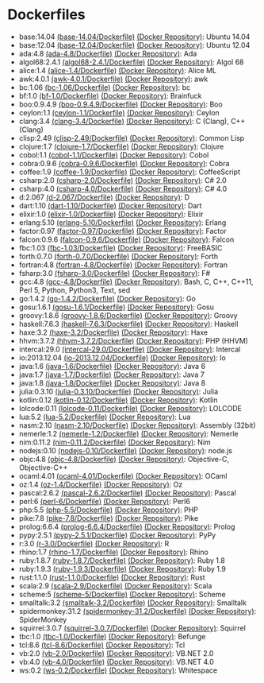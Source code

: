 # Dockerfiles

* base:14.04 [(base-14.04/Dockerfile)](base-14.04/Dockerfile) [(Docker Repository)](https://registry.hub.docker.com/u/baekjoon/onlinejudge-base): Ubuntu 14.04
* base:12.04 [(base-12.04/Dockerfile)](base-12.04/Dockerfile) [(Docker Repository)](https://registry.hub.docker.com/u/baekjoon/onlinejudge-base): Ubuntu 12.04
* ada:4.8 [(ada-4.8/Dockerfile)](ada-4.8/Dockerfile) [(Docker Repository)](https://registry.hub.docker.com/u/baekjoon/onlinejudge-ada): Ada
* algol68:2.4.1 [(algol68-2.4.1/Dockerfile)](algol68-2.4.1/Dockerfile) [(Docker Repository)](https://registry.hub.docker.com/u/baekjoon/onlinejudge-algol68): Algol 68
* alice:1.4 [(alice-1.4/Dockerfile)](alice-1.4/Dockerfile) [(Docker Repository)](https://registry.hub.docker.com/u/baekjoon/onlinejudge-alice): Alice ML
* awk:4.0.1 [(awk-4.0.1/Dockerfile)](awk-4.0.1/Dockerfile) [(Docker Repository)](https://registry.hub.docker.com/u/baekjoon/onlinejudge-awk): awk
* bc:1.06 [(bc-1.06/Dockerfile)](bc-1.06/Dockerfile) [(Docker Repository)](https://registry.hub.docker.com/u/baekjoon/onlinejudge-bc): bc
* bf:1.0 [(bf-1.0/Dockerfile)](bf-1.0/Dockerfile) [(Docker Repository)](https://registry.hub.docker.com/u/baekjoon/onlinejudge-bf): Brainfuck
* boo:0.9.4.9 [(boo-0.9.4.9/Dockerfile)](boo-0.9.4.9/Dockerfile) [(Docker Repository)](https://registry.hub.docker.com/u/baekjoon/onlinejudge-boo): Boo
* ceylon:1.1 [(ceylon-1.1/Dockerfile)](ceylon-1.1/Dockerfile) [(Docker Repository)](https://registry.hub.docker.com/u/baekjoon/onlinejudge-ceylon): Ceylon
* clang:3.4 [(clang-3.4/Dockerfile)](clang-3.4/Dockerfile) [(Docker Repository)](https://registry.hub.docker.com/u/baekjoon/onlinejudge-clang): C (Clang), C++ (Clang)
* clisp:2.49 [(clisp-2.49/Dockerfile)](clisp-2.49/Dockerfile) [(Docker Repository)](https://registry.hub.docker.com/u/baekjoon/onlinejudge-clisp): Common Lisp
* clojure:1.7 [(clojure-1.7/Dockerfile)](clojure-1.7/Dockerfile) [(Docker Repository)](https://registry.hub.docker.com/u/baekjoon/onlinejudge-clojure): Clojure
* cobol:1.1 [(cobol-1.1/Dockerfile)](cobol-1.1/Dockerfile) [(Docker Repository)](https://registry.hub.docker.com/u/baekjoon/onlinejudge-cobol): Cobol
* cobra:0.9.6 [(cobra-0.9.6/Dockerfile)](cobra-0.9.6/Dockerfile) [(Docker Repository)](https://registry.hub.docker.com/u/baekjoon/onlinejudge-cobra): Cobra
* coffee:1.9 [(coffee-1.9/Dockerfile)](coffee-1.9/Dockerfile) [(Docker Repository)](https://registry.hub.docker.com/u/baekjoon/onlinejudge-coffee): CoffeeScript
* csharp:2.0 [(csharp-2.0/Dockerfile)](csharp-2.0/Dockerfile) [(Docker Repository)](https://registry.hub.docker.com/u/baekjoon/onlinejudge-csharp): C# 2.0
* csharp:4.0 [(csharp-4.0/Dockerfile)](csharp-4.0/Dockerfile) [(Docker Repository)](https://registry.hub.docker.com/u/baekjoon/onlinejudge-csharp): C# 4.0
* d:2.067 [(d-2.067/Dockerfile)](d-2.067/Dockerfile) [(Docker Repository)](https://registry.hub.docker.com/u/baekjoon/onlinejudge-d): D
* dart:1.10 [(dart-1.10/Dockerfile)](dart-1.10/Dockerfile) [(Docker Repository)](https://registry.hub.docker.com/u/baekjoon/onlinejudge-dart): Dart
* elixir:1.0 [(elixir-1.0/Dockerfile)](elixir-1.0/Dockerfile) [(Docker Repository)](https://registry.hub.docker.com/u/baekjoon/onlinejudge-elixir): Elixir
* erlang:5.10 [(erlang-5.10/Dockerfile)](erlang-5.10/Dockerfile) [(Docker Repository)](https://registry.hub.docker.com/u/baekjoon/onlinejudge-erlang): Erlang
* factor:0.97 [(factor-0.97/Dockerfile)](factor-0.97/Dockerfile) [(Docker Repository)](https://registry.hub.docker.com/u/baekjoon/onlinejudge-factor): Factor
* falcon:0.9.6 [(falcon-0.9.6/Dockerfile)](falcon-0.9.6/Dockerfile) [(Docker Repository)](https://registry.hub.docker.com/u/baekjoon/onlinejudge-falcon): Falcon
* fbc:1.03 [(fbc-1.03/Dockerfile)](fbc-1.03/Dockerfile) [(Docker Repository)](https://registry.hub.docker.com/u/baekjoon/onlinejudge-fbc): FreeBASIC
* forth:0.7.0 [(forth-0.7.0/Dockerfile)](forth-0.7.0/Dockerfile) [(Docker Repository)](https://registry.hub.docker.com/u/baekjoon/onlinejudge-forth): Forth
* fortran:4.8 [(fortran-4.8/Dockerfile)](fortran-4.8/Dockerfile) [(Docker Repository)](https://registry.hub.docker.com/u/baekjoon/onlinejudge-fortran): Fortran
* fsharp:3.0 [(fsharp-3.0/Dockerfile)](fsharp-3.0/Dockerfile) [(Docker Repository)](https://registry.hub.docker.com/u/baekjoon/onlinejudge-fsharp): F#
* gcc:4.8 [(gcc-4.8/Dockerfile)](gcc-4.8/Dockerfile) [(Docker Repository)](https://registry.hub.docker.com/u/baekjoon/onlinejudge-gcc): Bash, C, C++, C++11, Perl 5, Python, Python3, Text, sed
* go:1.4.2 [(go-1.4.2/Dockerfile)](go-1.4.2/Dockerfile) [(Docker Repository)](https://registry.hub.docker.com/u/baekjoon/onlinejudge-go): Go
* gosu:1.6.1 [(gosu-1.6.1/Dockerfile)](gosu-1.6.1/Dockerfile) [(Docker Repository)](https://registry.hub.docker.com/u/baekjoon/onlinejudge-gosu): Gosu
* groovy:1.8.6 [(groovy-1.8.6/Dockerfile)](groovy-1.8.6/Dockerfile) [(Docker Repository)](https://registry.hub.docker.com/u/baekjoon/onlinejudge-groovy): Groovy
* haskell:7.6.3 [(haskell-7.6.3/Dockerfile)](haskell-7.6.3/Dockerfile) [(Docker Repository)](https://registry.hub.docker.com/u/baekjoon/onlinejudge-haskell): Haskell
* haxe:3.2 [(haxe-3.2/Dockerfile)](haxe-3.2/Dockerfile) [(Docker Repository)](https://registry.hub.docker.com/u/baekjoon/onlinejudge-haxe): Haxe
* hhvm:3.7.2 [(hhvm-3.7.2/Dockerfile)](hhvm-3.7.2/Dockerfile) [(Docker Repository)](https://registry.hub.docker.com/u/baekjoon/onlinejudge-hhvm): PHP (HHVM)
* intercal:29.0 [(intercal-29.0/Dockerfile)](intercal-29.0/Dockerfile) [(Docker Repository)](https://registry.hub.docker.com/u/baekjoon/onlinejudge-intercal): Intercal
* io:2013.12.04 [(io-2013.12.04/Dockerfile)](io-2013.12.04/Dockerfile) [(Docker Repository)](https://registry.hub.docker.com/u/baekjoon/onlinejudge-io): Io
* java:1.6 [(java-1.6/Dockerfile)](java-1.6/Dockerfile) [(Docker Repository)](https://registry.hub.docker.com/u/baekjoon/onlinejudge-java): Java 6
* java:1.7 [(java-1.7/Dockerfile)](java-1.7/Dockerfile) [(Docker Repository)](https://registry.hub.docker.com/u/baekjoon/onlinejudge-java): Java 7
* java:1.8 [(java-1.8/Dockerfile)](java-1.8/Dockerfile) [(Docker Repository)](https://registry.hub.docker.com/u/baekjoon/onlinejudge-java): Java 8
* julia:0.3.10 [(julia-0.3.10/Dockerfile)](julia-0.3.10/Dockerfile) [(Docker Repository)](https://registry.hub.docker.com/u/baekjoon/onlinejudge-julia): Julia
* kotlin:0.12 [(kotlin-0.12/Dockerfile)](kotlin-0.12/Dockerfile) [(Docker Repository)](https://registry.hub.docker.com/u/baekjoon/onlinejudge-kotlin): Kotlin
* lolcode:0.11 [(lolcode-0.11/Dockerfile)](lolcode-0.11/Dockerfile) [(Docker Repository)](https://registry.hub.docker.com/u/baekjoon/onlinejudge-lolcode): LOLCODE
* lua:5.2 [(lua-5.2/Dockerfile)](lua-5.2/Dockerfile) [(Docker Repository)](https://registry.hub.docker.com/u/baekjoon/onlinejudge-lua): Lua
* nasm:2.10 [(nasm-2.10/Dockerfile)](nasm-2.10/Dockerfile) [(Docker Repository)](https://registry.hub.docker.com/u/baekjoon/onlinejudge-nasm): Assembly (32bit)
* nemerle:1.2 [(nemerle-1.2/Dockerfile)](nemerle-1.2/Dockerfile) [(Docker Repository)](https://registry.hub.docker.com/u/baekjoon/onlinejudge-nemerle): Nemerle
* nim:0.11.2 [(nim-0.11.2/Dockerfile)](nim-0.11.2/Dockerfile) [(Docker Repository)](https://registry.hub.docker.com/u/baekjoon/onlinejudge-nim): Nim
* nodejs:0.10 [(nodejs-0.10/Dockerfile)](nodejs-0.10/Dockerfile) [(Docker Repository)](https://registry.hub.docker.com/u/baekjoon/onlinejudge-nodejs): node.js
* objc:4.8 [(objc-4.8/Dockerfile)](objc-4.8/Dockerfile) [(Docker Repository)](https://registry.hub.docker.com/u/baekjoon/onlinejudge-objc): Objective-C, Objective-C++
* ocaml:4.01 [(ocaml-4.01/Dockerfile)](ocaml-4.01/Dockerfile) [(Docker Repository)](https://registry.hub.docker.com/u/baekjoon/onlinejudge-ocaml): OCaml
* oz:1.4 [(oz-1.4/Dockerfile)](oz-1.4/Dockerfile) [(Docker Repository)](https://registry.hub.docker.com/u/baekjoon/onlinejudge-oz): Oz
* pascal:2.6.2 [(pascal-2.6.2/Dockerfile)](pascal-2.6.2/Dockerfile) [(Docker Repository)](https://registry.hub.docker.com/u/baekjoon/onlinejudge-pascal): Pascal
* perl:6 [(perl-6/Dockerfile)](perl-6/Dockerfile) [(Docker Repository)](https://registry.hub.docker.com/u/baekjoon/onlinejudge-perl): Perl6
* php:5.5 [(php-5.5/Dockerfile)](php-5.5/Dockerfile) [(Docker Repository)](https://registry.hub.docker.com/u/baekjoon/onlinejudge-php): PHP
* pike:7.8 [(pike-7.8/Dockerfile)](pike-7.8/Dockerfile) [(Docker Repository)](https://registry.hub.docker.com/u/baekjoon/onlinejudge-pike): Pike
* prolog:6.6.4 [(prolog-6.6.4/Dockerfile)](prolog-6.6.4/Dockerfile) [(Docker Repository)](https://registry.hub.docker.com/u/baekjoon/onlinejudge-prolog): Prolog
* pypy:2.5.1 [(pypy-2.5.1/Dockerfile)](pypy-2.5.1/Dockerfile) [(Docker Repository)](https://registry.hub.docker.com/u/baekjoon/onlinejudge-pypy): PyPy
* r:3.0 [(r-3.0/Dockerfile)](r-3.0/Dockerfile) [(Docker Repository)](https://registry.hub.docker.com/u/baekjoon/onlinejudge-r): R
* rhino:1.7 [(rhino-1.7/Dockerfile)](rhino-1.7/Dockerfile) [(Docker Repository)](https://registry.hub.docker.com/u/baekjoon/onlinejudge-rhino): Rhino
* ruby:1.8.7 [(ruby-1.8.7/Dockerfile)](ruby-1.8.7/Dockerfile) [(Docker Repository)](https://registry.hub.docker.com/u/baekjoon/onlinejudge-ruby): Ruby 1.8
* ruby:1.9.3 [(ruby-1.9.3/Dockerfile)](ruby-1.9.3/Dockerfile) [(Docker Repository)](https://registry.hub.docker.com/u/baekjoon/onlinejudge-ruby): Ruby 1.9
* rust:1.1.0 [(rust-1.1.0/Dockerfile)](rust-1.1.0/Dockerfile) [(Docker Repository)](https://registry.hub.docker.com/u/baekjoon/onlinejudge-rust): Rust
* scala:2.9 [(scala-2.9/Dockerfile)](scala-2.9/Dockerfile) [(Docker Repository)](https://registry.hub.docker.com/u/baekjoon/onlinejudge-scala): Scala
* scheme:5 [(scheme-5/Dockerfile)](scheme-5/Dockerfile) [(Docker Repository)](https://registry.hub.docker.com/u/baekjoon/onlinejudge-scheme): Scheme
* smalltalk:3.2 [(smalltalk-3.2/Dockerfile)](smalltalk-3.2/Dockerfile) [(Docker Repository)](https://registry.hub.docker.com/u/baekjoon/onlinejudge-smalltalk): Smalltalk
* spidermonkey:31.2 [(spidermonkey-31.2/Dockerfile)](spidermonkey-31.2/Dockerfile) [(Docker Repository)](https://registry.hub.docker.com/u/baekjoon/onlinejudge-spidermonkey): SpiderMonkey
* squirrel:3.0.7 [(squirrel-3.0.7/Dockerfile)](squirrel-3.0.7/Dockerfile) [(Docker Repository)](https://registry.hub.docker.com/u/baekjoon/onlinejudge-squirrel): Squirrel
* tbc:1.0 [(tbc-1.0/Dockerfile)](tbc-1.0/Dockerfile) [(Docker Repository)](https://registry.hub.docker.com/u/baekjoon/onlinejudge-tbc): Befunge
* tcl:8.6 [(tcl-8.6/Dockerfile)](tcl-8.6/Dockerfile) [(Docker Repository)](https://registry.hub.docker.com/u/baekjoon/onlinejudge-tcl): Tcl
* vb:2.0 [(vb-2.0/Dockerfile)](vb-2.0/Dockerfile) [(Docker Repository)](https://registry.hub.docker.com/u/baekjoon/onlinejudge-vb): VB.NET 2.0
* vb:4.0 [(vb-4.0/Dockerfile)](vb-4.0/Dockerfile) [(Docker Repository)](https://registry.hub.docker.com/u/baekjoon/onlinejudge-vb): VB.NET 4.0
* ws:0.2 [(ws-0.2/Dockerfile)](ws-0.2/Dockerfile) [(Docker Repository)](https://registry.hub.docker.com/u/baekjoon/onlinejudge-ws): Whitespace
